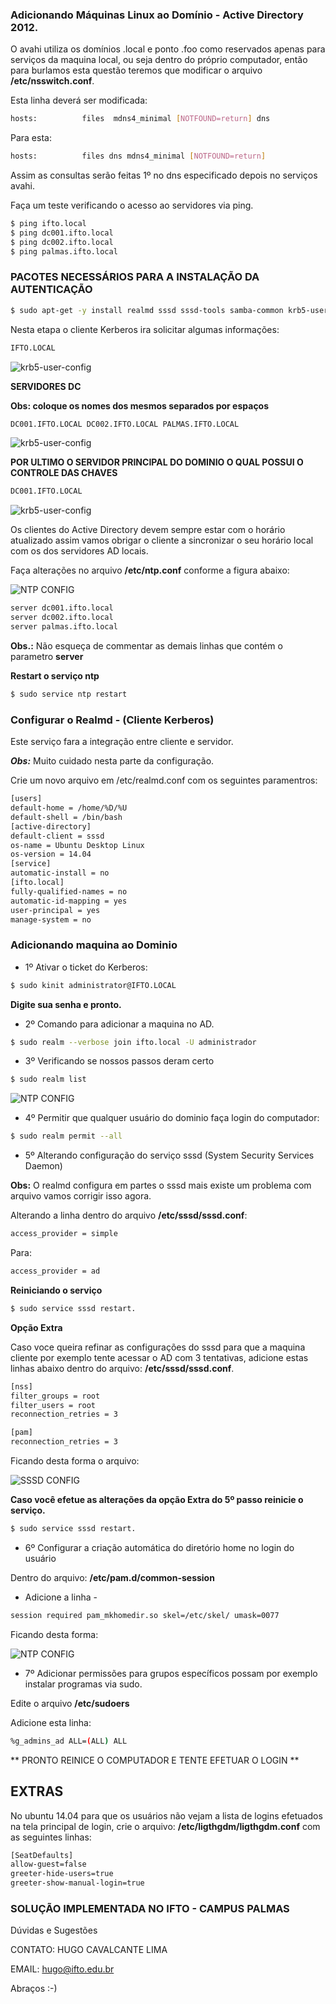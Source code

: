 ### Adicionando Máquinas Linux ao Domínio - Active Directory 2012.

O avahi utiliza os domínios .local e ponto .foo como reservados apenas para serviços da maquina local, ou seja dentro do próprio computador, então para burlamos esta questão teremos que modificar o arquivo **/etc/nsswitch.conf**.

Esta linha deverá ser modificada:

```sh
hosts:          files  mdns4_minimal [NOTFOUND=return] dns
```
Para esta:


```sh
hosts:          files dns mdns4_minimal [NOTFOUND=return]
```

Assim as consultas serão feitas 1º no dns especificado depois no serviços avahi.

Faça um teste verificando o acesso ao servidores via ping.

```bash
$ ping ifto.local
$ ping dc001.ifto.local
$ ping dc002.ifto.local
$ ping palmas.ifto.local
```

### PACOTES NECESSÁRIOS PARA A INSTALAÇÃO  DA AUTENTICAÇÃO

```bash
$ sudo apt-get -y install realmd sssd sssd-tools samba-common krb5-user packagekit samba-common-bin samba-libs adcli ntp
```
Nesta etapa o cliente Kerberos ira solicitar algumas informações:

```sh
IFTO.LOCAL
```

![krb5-user-config](/figuras/01)


**SERVIDORES DC**

**Obs: coloque os nomes dos mesmos separados por espaços**

```sh
DC001.IFTO.LOCAL DC002.IFTO.LOCAL PALMAS.IFTO.LOCAL
```
![krb5-user-config](/figuras/02)


**POR ULTIMO O SERVIDOR PRINCIPAL DO DOMINIO O QUAL POSSUI O CONTROLE DAS CHAVES**

```sh
DC001.IFTO.LOCAL
```

![krb5-user-config](/figuras/03)



Os clientes do Active Directory devem sempre estar com o horário atualizado assim
vamos obrigar o cliente a sincronizar o seu horário local com os dos servidores AD
locais.

Faça alterações no arquivo **/etc/ntp.conf** conforme a figura abaixo:

![NTP CONFIG](figuras/04)

```sh
server dc001.ifto.local
server dc002.ifto.local
server palmas.ifto.local
```
**Obs.:** Não esqueça de commentar as demais linhas que contém o parametro **server**

**Restart o serviço ntp**

```bash
$ sudo service ntp restart
```

### Configurar o Realmd - (Cliente Kerberos)

Este serviço fara a integração entre cliente e servidor.

***Obs:*** Muito cuidado nesta parte da configuração.

Crie um novo arquivo em /etc/realmd.conf com os seguintes paramentros:

```sh
[users]
default-home = /home/%D/%U
default-shell = /bin/bash
[active-directory]
default-client = sssd
os-name = Ubuntu Desktop Linux
os-version = 14.04
[service]
automatic-install = no
[ifto.local]
fully-qualified-names = no
automatic-id-mapping = yes
user-principal = yes
manage-system = no
```

### Adicionando maquina ao Dominio

* 1º Ativar o ticket do Kerberos:

```bash
$ sudo kinit administrator@IFTO.LOCAL
```

**Digite sua senha e pronto.**

* 2º Comando para adicionar a maquina no AD.

```bash
$ sudo realm --verbose join ifto.local -U administrador
```

* 3º Verificando se nossos passos deram certo

```bash
$ sudo realm list

```
![NTP CONFIG](figuras/06)

* 4º Permitir que qualquer usuário do dominio faça login do computador:

```bash
$ sudo realm permit --all

```
* 5º Alterando configuração do serviço sssd (System Security Services Daemon)

**Obs:** O realmd configura em partes o sssd mais existe um problema com arquivo vamos corrigir isso agora.

Alterando a linha dentro do arquivo **/etc/sssd/sssd.conf**:

```sh
access_provider = simple
```

Para:

```sh
access_provider = ad
```
**Reiniciando o serviço**

```bash
$ sudo service sssd restart.
```

**Opção Extra**

Caso voce queira refinar as configurações do sssd para que a maquina cliente por exemplo tente acessar o AD com 3 tentativas, adicione estas linhas abaixo dentro do arquivo: **/etc/sssd/sssd.conf**.

```sh
[nss]
filter_groups = root
filter_users = root
reconnection_retries = 3

[pam]
reconnection_retries = 3
```

Ficando desta forma o arquivo:

![SSSD CONFIG](figuras/07)


**Caso você efetue as alterações da opção Extra do 5º passo reinicie o serviço.**

```bash
$ sudo service sssd restart.
```




* 6º Configurar a criação automática do diretório home no login do usuário

Dentro do arquivo: **/etc/pam.d/common-session**
* Adicione a linha -

```sh
session required pam_mkhomedir.so skel=/etc/skel/ umask=0077
```
Ficando desta forma:

![NTP CONFIG](figuras/05)

* 7º Adicionar permissões para grupos específicos possam por exemplo instalar programas via sudo.

Edite o arquivo **/etc/sudoers**

Adicione esta linha:

```sh
%g_admins_ad ALL=(ALL) ALL
```

** PRONTO REINICE O COMPUTADOR E TENTE EFETUAR O LOGIN **



## EXTRAS

No ubuntu 14.04 para que os usuários não vejam a lista de logins efetuados na tela principal de login, crie o arquivo: **/etc/ligthgdm/ligthgdm.conf**
com as seguintes linhas:

```sh
[SeatDefaults]
allow-guest=false
greeter-hide-users=true
greeter-show-manual-login=true
```

### SOLUÇÃO IMPLEMENTADA NO IFTO - CAMPUS PALMAS
Dúvidas e Sugestões

CONTATO: HUGO CAVALCANTE LIMA

EMAIL: hugo@ifto.edu.br


Abraços  :-)
